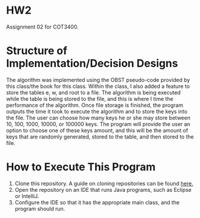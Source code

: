 # HW2
Assignment 02 for COT3400.

# Structure of Implementation/Decision Designs

The algorithm was implemented using the OBST pseudo-code provided by this class/the book for this class. Within the class, I also added a feature to store the tables e, w, and root to a file. The algorithm is being executed while the table is being stored to the file, and this is where I time the performance of the algorithm. Once file storage is finished, the program outputs the time it took to execute the algorithm and to store the keys into the file. The user can choose how many keys he or she may store between 10, 100, 1000, 10000, or 100000 keys. The program will provide the user an option to choose one of these keys amount, and this will be the amount of keys that are randomly generated, stored to the table, and then stored to the file.

# How to Execute This Program

1) Clone this repository. A guide on cloning repositories can be found [here.](https://docs.github.com/en/github/creating-cloning-and-archiving-repositories/cloning-a-repository)
2) Open the repository on an IDE that runs Java programs, such as Eclipse or IntelliJ.
3) Configure the IDE so that it has the appropriate main class, and the program should run.
